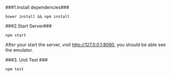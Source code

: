 ###1.Install dependencies###

``` 
bower install && npm install 
```

###2.Start Server###

```
npm start
```

After your start the server, visit http://127.0.0.1:8080, you should be able see the emulator.

###3. Unit Test ###

```
npm test
```





